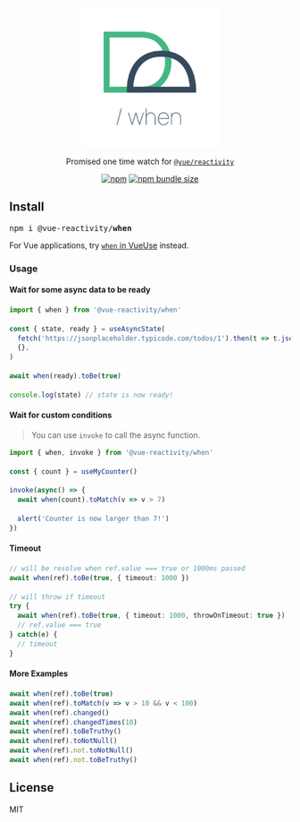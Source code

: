 <p align='center'>
<img src='https://github.com/vue-reactivity/art/blob/master/svg/package-when.svg?raw=true' height='250'>
</p>

<p align='center'>
Promised one time watch for <a href="https://github.com/vuejs/vue-next/tree/master/packages/reactivity"><code>@vue/reactivity</code></a>
</p>

<p align='center'>
  <a href="https://www.npmjs.com/package/@vue-reactivity/when"><img src="https://img.shields.io/npm/v/@vue-reactivity/when?color=43b883&label=" alt="npm"></a>
  <a href="https://bundlephobia.com/result?p=@vue-reactivity/when"><img src="https://img.shields.io/bundlephobia/minzip/@vue-reactivity/when?color=364a5e&label=" alt="npm bundle size"></a>
</p>

## Install

<pre>
npm i @vue-reactivity/<b>when</b>
</pre>

For Vue applications, try [`when` in VueUse](https://vueuse.js.org/?path=/story/utilities--when) instead.

### Usage

#### Wait for some async data to be ready

```js
import { when } from '@vue-reactivity/when'

const { state, ready } = useAsyncState(
  fetch('https://jsonplaceholder.typicode.com/todos/1').then(t => t.json()),
  {},
)

await when(ready).toBe(true)

console.log(state) // state is now ready!
```

#### Wait for custom conditions

> You can use `invoke` to call the async function.

```js
import { when, invoke } from '@vue-reactivity/when'

const { count } = useMyCounter()

invoke(async() => {
  await when(count).toMatch(v => v > 7)

  alert('Counter is now larger than 7!')
})
```

#### Timeout

```ts
// will be resolve when ref.value === true or 1000ms passed
await when(ref).toBe(true, { timeout: 1000 })

// will throw if timeout
try {
  await when(ref).toBe(true, { timeout: 1000, throwOnTimeout: true })
  // ref.value === true
} catch(e) {
  // timeout
}
```

#### More Examples

```ts
await when(ref).toBe(true)
await when(ref).toMatch(v => v > 10 && v < 100)
await when(ref).changed()
await when(ref).changedTimes(10)
await when(ref).toBeTruthy()
await when(ref).toNotNull()
await when(ref).not.toNotNull()
await when(ref).not.toBeTruthy()
```

## License

MIT
